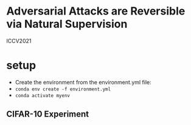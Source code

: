 # Adversarial Attacks are Reversible via Natural Supervision
ICCV2021

# setup

* Create the environment from the environment.yml file:
* `conda env create -f environment.yml`
* `conda activate myenv`

## CIFAR-10 Experiment

